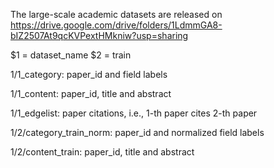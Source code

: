 The large-scale academic datasets are released on https://drive.google.com/drive/folders/1LdmmGA8-bIZ2507At9qcKVPextHMkniw?usp=sharing

$1 = dataset_name
$2 = train

$1/$1_category: paper_id and field labels

$1/$1_content: paper_id, title and abstract

$1/$1_edgelist: paper citations, i.e., 1-th paper cites 2-th paper

$1/$2/category_train_norm: paper_id and normalized field labels

$1/$2/content_train: paper_id, title and abstract

